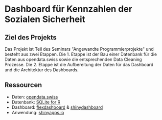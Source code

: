 # Dashboard für Kennzahlen der Sozialen Sicherheit

## Ziel des Projekts
Das Projekt ist Teil des Seminars "Angewandte Programmierprojekte" und besteht aus zwei Etappen. Die 1. Etappe ist der Bau einer Datenbank für die Daten aus opendata.swiss sowie die entsprechenden Data Cleaning Prozesse. Die 2. Etappe ist die Aufbereitung der Daten für das Dashboard und die Architektur des Dashboards.

## Ressourcen
- Daten: [opendata.swiss](https://opendata.swiss/de)
- Datenbank: [SQLite for R](https://db.rstudio.com/databases/sqlite/)
- Dashboard: [flexdashboard](https://pkgs.rstudio.com/flexdashboard/articles/flexdashboard.html) & [shinydashboard](http://rstudio.github.io/shinydashboard/appearance.html)
- Anwendung: [shinyapps.io](https://www.shinyapps.io/)


